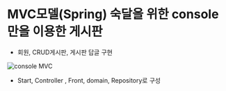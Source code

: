 
# MVC모델(Spring) 숙달을 위한 console만을 이용한 게시판


- 회원, CRUD게시판, 게시판 답글 구현

![console MVC ](https://user-images.githubusercontent.com/80736178/128418431-54a2a633-e4e8-4891-b2d2-276bff29d1de.png)

- Start, Controller , Front, domain, Repository로 구성
